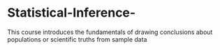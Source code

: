 # Statistical-Inference-
This course introduces the fundamentals of drawing conclusions about populations or scientific truths from sample data

